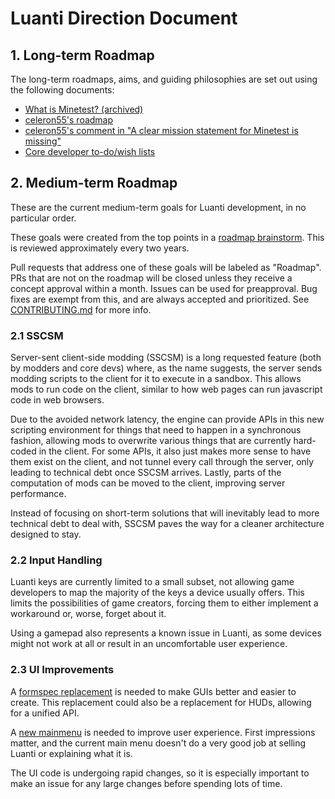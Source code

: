 # Luanti Direction Document

## 1. Long-term Roadmap

The long-term roadmaps, aims, and guiding philosophies are set out using the
following documents:

* [What is Minetest? (archived)](https://web.archive.org/web/20160328054721/http://c55.me/blog/?p=1491)
* [celeron55's roadmap](https://forum.luanti.org/viewtopic.php?t=9177)
* [celeron55's comment in "A clear mission statement for Minetest is missing"](https://github.com/luanti-org/luanti/issues/3476#issuecomment-167399287)
* [Core developer to-do/wish lists](https://forum.luanti.org/viewforum.php?f=7)

## 2. Medium-term Roadmap

These are the current medium-term goals for Luanti development, in no
particular order.

These goals were created from the top points in a
[roadmap brainstorm](https://github.com/luanti-org/luanti/issues/16162).
This is reviewed approximately every two years.

Pull requests that address one of these goals will be labeled as "Roadmap".
PRs that are not on the roadmap will be closed unless they receive a concept
approval within a month. Issues can be used for preapproval.
Bug fixes are exempt from this, and are always accepted and prioritized.
See [CONTRIBUTING.md](../.github/CONTRIBUTING.md) for more info.

### 2.1 SSCSM

Server-sent client-side modding (SSCSM) is a long requested feature (both by modders and core devs) where, as the name suggests, the server sends modding scripts to the client for it to execute in a sandbox. This allows mods to run code on the client, similar to how web pages can run javascript code in web browsers.

Due to the avoided network latency, the engine can provide APIs in this new scripting environment for things that need to happen in a synchronous fashion, allowing mods to overwrite various things that are currently hard-coded in the client.
For some APIs, it also just makes more sense to have them exist on the client, and not tunnel every call through the server, only leading to technical debt once SSCSM arrives.
Lastly, parts of the computation of mods can be moved to the client, improving server performance.

Instead of focusing on short-term solutions that will inevitably lead to more
technical debt to deal with, SSCSM paves the way for a cleaner architecture
designed to stay.

### 2.2 Input Handling

Luanti keys are currently limited to a small subset, not allowing game developers
to map the majority of the keys a device usually offers. This limits the possibilities
of game creators, forcing them to either implement a workaround or, worse, forget
about it.

Using a gamepad also represents a known issue in Luanti, as some devices might not
work at all or result in an uncomfortable user experience.

### 2.3 UI Improvements

A [formspec replacement](https://github.com/luanti-org/luanti/issues/6527) is
needed to make GUIs better and easier to create. This replacement could also
be a replacement for HUDs, allowing for a unified API.

A [new mainmenu](https://github.com/luanti-org/luanti/issues/6733) is needed to
improve user experience. First impressions matter, and the current main menu
doesn't do a very good job at selling Luanti or explaining what it is.

The UI code is undergoing rapid changes, so it is especially important to make
an issue for any large changes before spending lots of time.
